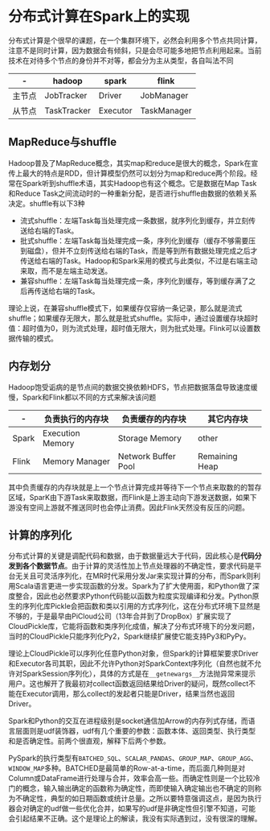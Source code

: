 # 分布式计算在Spark上的实现

分布式计算是个很早的课题，在一个集群环境下，必然会利用多个节点共同计算，注意不是同时计算，因为数据会有倾斜，只是会尽可能多地把节点利用起来。当前技术在对待多个节点的身份并不对等，都会分为主从类型，各自叫法不同

| - | hadoop | spark | flink |
| ---- | ---- | ---- | ---- |
| 主节点 | JobTracker | Driver | JobManager |
| 从节点 | TaskTracker | Executor | TaskManager |

MapReduce与shuffle
--
Hadoop普及了MapReduce概念，其实map和reduce是很大的概念，Spark在宣传上最大的特点是RDD，但计算模型仍然可以划分为map和reduce两个阶段。经常在Spark听到shuffle术语，其实Hadoop也有这个概念。它是数据在Map Task和Reduce Task之间流动时的一种重新分配，是否进行shuffle由数据的依赖关系决定。shuffle有以下3种

* 流式shuffle：左端Task每当处理完成一条数据，就序列化到缓存，并立刻传送给右端的Task。
* 批式shuffle：左端Task每当处理完成一条，序列化到缓存（缓存不够需要压到磁盘），但并不立刻传送给右端的Task，而是等到所有数据处理完成之后才传送给右端的Task。Hadoop和Spark采用的模式与此类似，不过是右端主动来取，而不是左端主动发送。
* 兼容shuffle：左端Task每当处理完成一条，序列化到缓存，等到缓存满了之后再传送给右端的Task。

理论上说，在兼容shuffle模式下，如果缓存仅容纳一条记录，那么就是流式shuffle；如果缓存无限大，那么就是批式shuffle。实际中，通过设置缓存块超时值：超时值为0，则为流式处理，超时值无限大，则为批式处理。Flink可以设置数据传输的模式。

内存划分
--
Hadoop饱受诟病的是节点间的数据交换依赖HDFS，节点把数据落盘导致速度缓慢，Spark和Flink都以不同的方式来解决该问题

| - | 负责执行的内存块 | 负责缓存的内存块 | 其它内存块 |
| --- | --- | --- | --- |
| Spark | Execution Memory | Storage Memory | other |
| Flink | Memory Manager | Network Buffer Pool | Remaining Heap |

其中负责缓存的内存块就是上一个节点计算完成并等待下一个节点来取数的的暂存区域，SparK由下游Task来取数据，而Flink是上游主动向下游发送数据，如果下游没有空间上游就不推送同时也会停止消费。因此Flink天然没有反压的问题。

计算的序列化
--
分布式计算的关键是调配代码和数据，由于数据量远大于代码，因此核心是**代码分发到各个数据节点**。由于计算的灵活性加上节点处理器的不确定性，要求代码是平台无关且可灵活序列化，在MR时代采用分发Jar来实现计算的分布，而Spark则利用Scala语言更进一步实现函数的分发。Spark为了扩大使用面，和Python做了深度整合，因此也必然要求Python代码能以函数为粒度实现编译和分发。Python原生的序列化库Pickle会把函数和类以引用的方式序列化，这在分布式环境下显然是不够的，于是最早由PiCloud公司（13年合并到了DropBox）扩展实现了CloudPickle库，它能将函数和类序列化成值，解决了分布式环境下的分发问题，当时的CloudPickle只能序列化Py2，Spark继续扩展使它能支持Py3和PyPy。

理论上CloudPickle可以序列化任意Python对象，但Spark的计算框架要求Driver和Executor各司其职，因此不允许Python对SparkContext序列化（自然也就不允许对SparkSession序列化），具体的方式是在`__getnewargs__`方法抛异常来提示用户。这也解开了我最初对collect函数返回结果给Driver的疑问，既然collect不能在Executor调用，那么collect的发起者只能是Driver，结果当然也返回Driver。

Spark和Python的交互在进程级别是socket通信加Arrow的内存列式存储，而语言层面则是udf装饰器，udf有几个重要的参数：函数本体、返回类型、执行类型和是否确定性。前两个很直观，解释下后两个参数。

PySpark的执行类型有`BATCHED_SQL`、`SCALAR_PANDAS`、`GROUP_MAP`、`GROUP_AGG`、`WINDOW_MAP`多种。BATCHED是最简单的Row-at-a-time，而后面几种则是对Column或DataFrame进行处理与合并，效率会高一些。而确定性则是一个比较冷门的概念，输入输出确定的函数称为确定性，而即使输入确定输出也不确定的则称为不确定性，典型的如日期函数或统计总量。之所以要特意强调这点，是因为执行器会对确定的udf做一些优化合并，如果写的udf是非确定性但引擎不知道，可能会引起结果不正确。这个是理论上的解读，我没有实际遇到过，没有很深的理解。